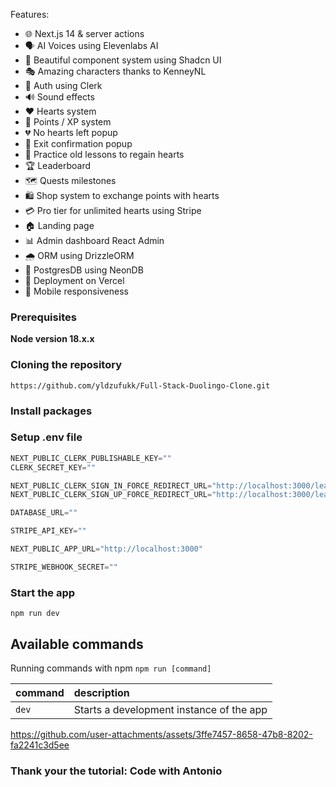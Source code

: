 
Features:
* 🌐 Next.js 14 & server actions
* 🗣 AI Voices using Elevenlabs AI
* 🎨 Beautiful component system using Shadcn UI
* 🎭 Amazing characters thanks to KenneyNL
* 🔐 Auth using Clerk
* 🔊 Sound effects
* ❤️ Hearts system
* 🌟 Points / XP system
* 💔 No hearts left popup
* 🚪 Exit confirmation popup
* 🔄 Practice old lessons to regain hearts
* 🏆 Leaderboard
* 🗺 Quests milestones
* 🛍 Shop system to exchange points with hearts
* 💳 Pro tier for unlimited hearts using Stripe
* 🏠 Landing page
* 📊 Admin dashboard React Admin
* 🌧 ORM using DrizzleORM
* 💾 PostgresDB using NeonDB
* 🚀 Deployment on Vercel
* 📱 Mobile responsiveness
  
### Prerequisites

**Node version 18.x.x**

### Cloning the repository

```shell
https://github.com/yldzufukk/Full-Stack-Duolingo-Clone.git
```

### Install packages


### Setup .env file


```js
NEXT_PUBLIC_CLERK_PUBLISHABLE_KEY=""
CLERK_SECRET_KEY=""

NEXT_PUBLIC_CLERK_SIGN_IN_FORCE_REDIRECT_URL="http://localhost:3000/learn"
NEXT_PUBLIC_CLERK_SIGN_UP_FORCE_REDIRECT_URL="http://localhost:3000/learn"

DATABASE_URL=""

STRIPE_API_KEY=""

NEXT_PUBLIC_APP_URL="http://localhost:3000"

STRIPE_WEBHOOK_SECRET=""

```

### Start the app

```shell
npm run dev
```

## Available commands

Running commands with npm `npm run [command]`

| command         | description                              |
| :-------------- | :--------------------------------------- |
| `dev`           | Starts a development instance of the app |


https://github.com/user-attachments/assets/3ffe7457-8658-47b8-8202-fa2241c3d5ee


### Thank your the tutorial: Code with Antonio
